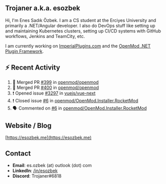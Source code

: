 ##  Trojaner a.k.a. esozbek
Hi, I'm Enes Sadık Özbek. I am a CS student at the Erciyes University and primarily a .NET/Angular developer. I also do DevOps stuff like setting up and maintaining Kubernetes clusters, setting up CI/CD systems with GitHub workflows, Jenkins and TeamCity, etc.

I am currently working on [ImperialPlugins.com](https://imperialplugins.com) and the [OpenMod .NET Plugin Framework](https://github.com/openmod/openmod). 

## :zap: Recent Activity

<!--START_SECTION:activity-->
1. 🎉 Merged PR [#399](https://github.com/openmod/openmod/pull/399) in [openmod/openmod](https://github.com/openmod/openmod)
2. 🎉 Merged PR [#400](https://github.com/openmod/openmod/pull/400) in [openmod/openmod](https://github.com/openmod/openmod)
3. ❗️ Opened issue [#3297](https://github.com/vuejs/vue-next/issues/3297) in [vuejs/vue-next](https://github.com/vuejs/vue-next)
4. ❗️ Closed issue [#6](https://github.com/openmod/OpenMod.Installer.RocketMod/issues/6) in [openmod/OpenMod.Installer.RocketMod](https://github.com/openmod/OpenMod.Installer.RocketMod)
5. 🗣 Commented on [#6](https://github.com/openmod/OpenMod.Installer.RocketMod/issues/6) in [openmod/OpenMod.Installer.RocketMod](https://github.com/openmod/OpenMod.Installer.RocketMod)
<!--END_SECTION:activity-->

## Website / Blog
[https://esozbek.me](https://esozbek.me)

## Contact
- **Email**: es.ozbek (at) outlook (dot) com
- **LinkedIn**: [/in/esozbek](https://linkedin.com/in/esozbek)
- **Discord**: Trojaner#6818
